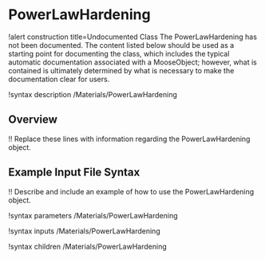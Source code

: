 # PowerLawHardening

!alert construction title=Undocumented Class
The PowerLawHardening has not been documented. The content listed below should be used as a starting point for
documenting the class, which includes the typical automatic documentation associated with a
MooseObject; however, what is contained is ultimately determined by what is necessary to make the
documentation clear for users.

!syntax description /Materials/PowerLawHardening

## Overview

!! Replace these lines with information regarding the PowerLawHardening object.

## Example Input File Syntax

!! Describe and include an example of how to use the PowerLawHardening object.

!syntax parameters /Materials/PowerLawHardening

!syntax inputs /Materials/PowerLawHardening

!syntax children /Materials/PowerLawHardening
